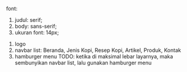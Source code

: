 <!-- Typography -->

font:

1. judul: serif;
2. body: sans-serif;
3. ukuran font: 14px;

<!-- Header Component -->

1. logo
2. navbar list: Beranda, Jenis Kopi, Resep Kopi, Artikel, Produk, Kontak
3. hamburger menu
   TODO: ketika di maksimal lebar layarnya, maka sembunyikan navbar list, lalu gunakan hamburger menu
